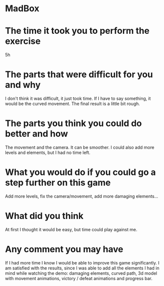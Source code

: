# MadBox

# The time it took you to perform the exercise
5h

# The parts that were difficult for you and why

I don't think it was difficult, it just took time. 
If I have to say something, it would be the curved movement. The final result is a little bit rough. 


# The parts you think you could do better and how

The movement and the camera. It can be smoother. I could also add more levels and elements, but I had no time left.


# What you would do if you could go a step further on this game

Add more levels, fix the camera/movement, add more damaging elements...


# What did you think

At first I thought it would be easy, but time could play against me. 


# Any comment you may have

If I had more time I know I would be able to improve this game significantly.
I am satisfied with the results, since I was able to add all the elements I had in mind while watching the demo: damaging elements, curved path, 3d model with movement animations, victory / defeat animations and progress bar.
